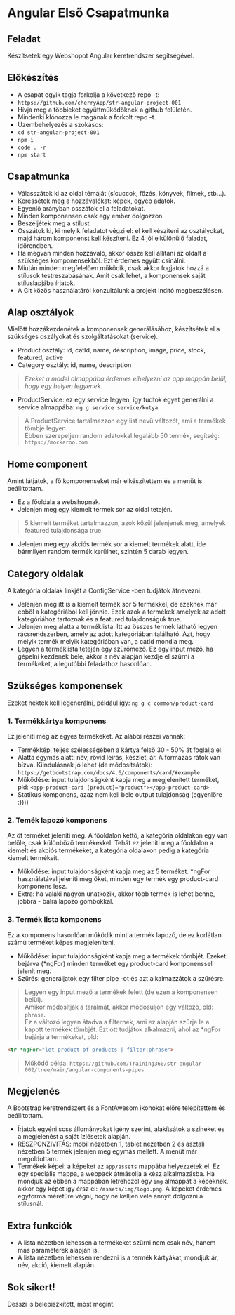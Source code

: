 # Angular Első Csapatmunka

## Feladat
Készítsetek egy Webshopot Angular keretrendszer segítségével.

## Előkészítés
- A csapat egyik tagja forkolja a következő repo -t:
- `https://github.com/cherryApp/str-angular-project-001`
- Hívja meg a többieket együttműködőknek a github felületén.
- Mindenki klónozza le magának a forkolt repo -t.
- Üzembehelyezés a szokásos: 
- `cd str-angular-project-001`
- `npm i`
- `code . -r`
- `npm start`

## Csapatmunka
- Válasszátok ki az oldal témáját (sícuccok, főzés, könyvek, filmek, stb...).
- Keressétek meg a hozzávalókat: képek, egyéb adatok.
- Egyenlő arányban osszátok el a feladatokat.
- Minden komponensen csak egy ember dolgozzon.
- Beszéljétek meg a stílust.
- Osszátok ki, ki melyik feladatot végzi el: el kell készíteni az osztályokat, 
majd három komponenst kell készíteni. Ez 4 jól elkülönülő faladat, időrendben.  
- Ha megvan minden hozzávaló, akkor össze kell állítani az oldalt a szükséges 
komponensekből. Ezt érdemes együtt csinálni.
- Miután minden megfelelően működik, csak akkor fogjatok hozzá a stílusok 
testreszabásának. Amit csak lehet, a komponensek saját stíluslapjába írjatok.
- A Git közös használatáról konzultálunk a projekt indító megbeszélésen.

## Alap osztályok
Mielőtt hozzákezdenétek a komponensek generálásához, készítsétek el a 
szükséges oszályokat és szolgáltatásokat (service).
- Product osztály: id, catId, name, description, image, price, stock, featured, active
- Category osztály: id, name, description
> _Ezeket a model almappába érdemes elhelyezni az app mappán belül, hogy egy helyen legyenek._
- ProductService: ez egy service legyen, így tudtok egyet generálni a service almappába: 
`ng g service service/kutya`
> A ProductService tartalmazzon egy list nevű változót, ami a termékek tömbje legyen.  
> Ebben szerepeljen random adatokkal legalább 50 termék, segítség: `https://mockaroo.com`

## Home component
Amint látjátok, a fő komponenseket már elkészítettem és a menüt is beállítottam.
- Ez a főoldala a webshopnak.
- Jelenjen meg egy kiemelt termék sor az oldal tetején.  
> 5 kiemelt terméket tartalmazzon, azok közül jelenjenek meg, amelyek featured tulajdonsága true.
- Jelenjen meg egy akciós termék sor a kiemelt termékek alatt, ide bármilyen random termék 
kerülhet, szintén 5 darab legyen.

## Category oldalak
A kategória oldalak linkjét a ConfigService -ben tudjátok átnevezni.
- Jelenjen meg itt is a kiemelt termék sor 5 termékkel, de ezeknek már ebből a kategóriából kell jönnie. 
Ezek azok a termékek amelyek az adott kategóriához tartoznak és a featured tulajdonságuk true.
- Jelenjen meg alatta a terméklista. Itt az összes termék látható legyen rácsrendszerben, amely 
az adott kategóriában található. Azt, hogy melyik termék melyik kategóriában van, a catId mondja meg.
- Legyen a terméklista tetején egy szűrőmező. Ez egy input mező, ha gépelni kezdenek bele, akkor 
a név alapján kezdje el szűrni a termékeket, a legutóbbi feladathoz hasonlóan.

## Szükséges komponensek
Ezeket nektek kell legenerálni, például így: `ng g c common/product-card`

### 1. Termékkártya komponens
Ez jeleníti meg az egyes termékeket. Az alábbi részei vannak:
- Termékkép, teljes szélességében a kártya felső 30 - 50% át foglalja el.
- Alatta egymás alatt: név, rövid leírás, készlet, ár. A formázás rátok van bízva. 
Kiindulásnak jó lehet (de módosítsátok): `https://getbootstrap.com/docs/4.6/components/card/#example`
- Működése: input tulajdonságként kapja meg a megjelenített terméket, 
pld: `<app-product-card [product]="product"></app-product-card>`
- Statikus komponens, azaz nem kell bele output tulajdonság (egyenlőre :))))

### 2. Temék lapozó komponens
Az öt terméket jeleníti meg. A főoldalon kettő, a kategória oldalakon egy van belőle, 
csak különböző termékekkel. Tehát ez jeleníti meg a főoldalon a kiemelt és akciós 
termékeket, a kategória oldalakon pedig a kategória kiemelt termékeit.
- Működése: input tulajdonságként kapja meg az 5 terméket. *ngFor használatával 
jeleníti meg őket, minden egy termék egy product-card komponens lesz.
- Extra: ha valaki nagyon unatkozik, akkor több termék is lehet benne, jobbra - balra 
lapozó gombokkal.

### 3. Termék lista komponens
Ez a komponens hasonlóan működik mint a termék lapozó, de ez korlátlan számú terméket 
képes megjeleníteni.
- Működése: input tulajdonságként kapja meg a termékek tömbjét. Ezeket bejárva (*ngFor) 
minden terméket egy product-card komponenssel jelenít meg.
- Szűrés: generáljatok egy filter pipe -ot és azt alkalmazzátok a szűrésre. 
> Legyen egy input mező a termékek felett (de ezen a komponensen belül).  
> Amikor módosítják a taralmát, akkor módosuljon egy változó, pld: `phrase`.  
> Ez a változó legyen átadva a filternek, ami ez alapján szűrje le a 
kapott termékek tömbjét. Ezt ott tudjátok alkalmazni, ahol az *ngFor 
bejárja a termékeket, pld:  
```html
<tr *ngFor="let product of products | filter:phrase">
```
> Működő példa: `https://github.com/Training360/str-angular-002/tree/main/angular-components-pipes`

## Megjelenés
A Bootstrap keretrendszert és a FontAwesom ikonokat előre telepítettem és beállítottam. 
- Írjatok egyéni scss állományokat igény szerint, alakítsátok a színeket és a megjelenést 
a saját ízlésetek alapján. 
- RESZPONZIVITÁS: mobil nézetben 1, tablet nézetben 2 és asztali nézetben 5 termék 
jelenjen meg egymás mellett. A menüt már megoldottam.
- Termékek képei: a képeket az `app/assets` mappába helyezzétek el. Ez egy 
speciális mappa, a webpack átmásolja a kész alkalmazásba. Ha mondjuk az 
ebben a mappában létrehozol egy `img` almappát a képeknek, akkor egy képet így 
érsz el: `/assets/img/logo.png`. A képeket érdemes egyforma méretűre vágni, hogy 
ne kelljen vele annyit dolgozni a stílusnál.

## Extra funkciók
- A lista nézetben lehessen a termékeket szűrni nem csak név, hanem más paraméterek alapján is.
- A lista nézetben lehessen rendezni is a termék kártyákat, mondjuk ár, név, akció, kiemelt alapján.

## Sok sikert!






























Desszi is belepiszkított, most megint.

